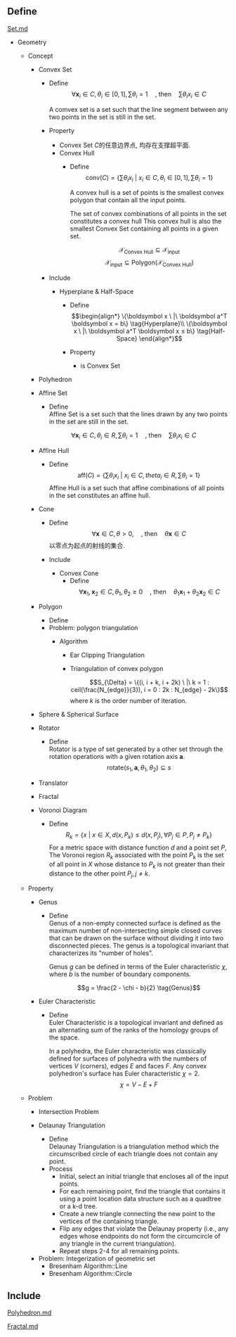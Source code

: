 ## Define

[Set.md](./Set.md)

* Geometry

  - Concept 

    - Convex Set

      - Define  
        $$\forall \boldsymbol x_i \in C, θ_i \in [0,1], \sum θ_i = 1 \quad \text{, then}\quad \sum θ_i x_i \in C$$

        A comvex set is a set such that the line segment between any two points in the set is still in the set.

      - Property  

        - Convex Set $C$的任意边界点, 均存在支撑超平面.

        * Convex Hull
          - Define  
            $$\text{conv}(C) = \left\{\sum θ_i x_i\ |\ x_i\in C, θ_i \in [0,1], \sum θ_i = 1 \right\}$$

            A convex hull is a set of points is the smallest convex polygon that contain all the input points.

            The set of convex combinations of all points in the set constitutes a convex hull This convex hull is also the smallest Convex Set containing all points in a given set.

            $$\mathcal X_{\text{Convex\ Hull}} \subseteq \mathcal X_{\text{input}}$$
            $$\mathcal X_{\text{input}} \subseteq \text{Polygon}(\mathcal X_{\text{Convex\ Hull}})$$

      - Include

        - Hyperplane & Half-Space
          - Define  
            $$\begin{align*}
              \{\boldsymbol x \ |\ \boldsymbol a^T \boldsymbol x = b\}  \tag{Hyperplane}\\
              \{\boldsymbol x \ |\ \boldsymbol a^T \boldsymbol x ≤ b\}  \tag{Half-Space}
            \end{align*}$$

          - Property
            - is Convex Set

    - Polyhedron

    - Affine Set
      - Define  
        Affine Set is a set such that the lines drawn by any two points in the set are still in the set.  

      $$\forall \boldsymbol x_i \in C, θ_i \in R, \sum θ_i = 1 \quad \text{, then}\quad \sum θ_i x_i \in C$$

    - Affine Hull
      - Define  
        $$\text{aff}(C) = \left\{\sum θ_i x_i\ |\ x_i\in C,theta_i \in R, \sum θ_i = 1  \right\}$$
        Affine Hull is a set such that affine combinations of all points in the set constitutes an affine hull.

    - Cone
      - Define  
        $$\forall \boldsymbol x \in C, θ > 0, \quad \text{, then}\quad θ \boldsymbol x \in C$$
        以零点为起点的射线的集合.

      - Include
        * Convex Cone
          - Define  
            $$\forall \boldsymbol x_1, \boldsymbol x_2 \in C, θ_1,θ_2 ≥ 0 \quad \text{, then}\quad θ_1 \boldsymbol x_1 + θ_2 \boldsymbol x_2 \in C$$

    - Polygon
      - Define
      - Problem: polygon triangulation
        - Algorithm
          * Ear Clipping Triangulation 

          - Triangulation of convex polygon

            $$S_{\Delta} = \{(i, i + k, i + 2k) \ |\ k = 1 : ceil(\frac{N_{edge}}{3}), i = 0 : 2k : N_{edge} - 2k\}$$
            where $k$ is the order number of iteration.

    - Sphere & Spherical Surface

    - Rotator
      - Define  
        Rotator is a type of set generated by a other set through the rotation operations with a given rotation axis $\boldsymbol a$.
        $$\text{rotate}(s_1, \boldsymbol a, \theta_{1}, \theta_{2}) \subseteq s$$
    - Translator

    - Fractal

    - Voronoi Diagram
      - Define  
        $$R_k = \{x \ |\ x  \in X, d(x, P_k) \le d(x, P_j), \forall P_j \in P, P_j \neq P_k\}  \tag{Voronoi region}$$ 
        For a metric space with distance function $d$ and a point set $P$, The Voronoi region $R_k$ associated with the point $P_k$ is the set of all point in $X$ whose distance to $P_k$ is not greater than their distance to the other point $P_j, j \neq k$.

  - Property
    * Genus
      - Define  
        Genus of a non-empty connected surface is defined as the maximum number of non-intersecting simple closed curves that can be drawn on the surface without dividing it into two disconnected pieces. The genus is a topological invariant that characterizes its "number of holes". 

        Genus $g$ can be defined in terms of the Euler characteristic $\chi$, where $b$ is the number of boundary components.

        $$g = \frac{2 - \chi - b}{2}  \tag{Genus}$$

    * Euler Characteristic
      - Define  
        Euler Characteristic is a topological invariant and defined as an alternating sum of the ranks of the homology groups of the space.

        In a polyhedra, the Euler characteristic was classically defined for surfaces of polyhedra with the numbers of vertices $V$ (corners), edges $E$ and faces $F$. Any convex polyhedron's surface has Euler characteristic $\chi = 2$.
        $$\chi = V - E + F  \tag{Euler Characteristic}$$

  - Problem
    * Intersection Problem

    * Delaunay Triangulation
      - Define   
        Delaunay Triangulation is a triangulation method which the circumscribed circle of each triangle does not contain any point.
      - Process
        - Initial, select an initial triangle that encloses all of the input points.
        - For each remaining point, find the triangle that contains it using a point location data structure such as a quadtree or a k-d tree.
        - Create a new triangle connecting the new point to the vertices of the containing triangle.
        - Flip any edges that violate the Delaunay property (i.e., any edges whose endpoints do not form the circumcircle of any triangle in the current triangulation).
        - Repeat steps 2-4 for all remaining points.
    
    - Problem: Integerization of geometric set
      * Bresenham Algorithm::Line
      * Bresenham Algorithm::Circle

## Include



[Polyhedron.md](./Polyhedron.md)

[Fractal.md](./Fractal.md)